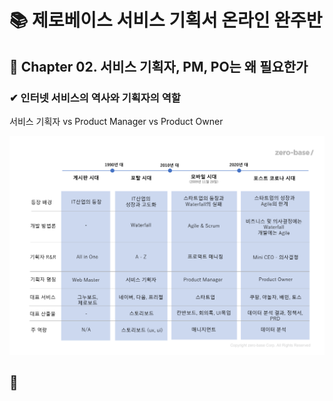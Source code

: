 # 📚 제로베이스 서비스 기획서 온라인 완주반

## 📌 Chapter 02. 서비스 기획자, PM, PO는 왜 필요한가

### ✔ 인터넷 서비스의 역사와 기획자의 역할

서비스 기획자 vs Product Manager vs Product Owner

![기획의역사](./images/3.png)

## 📌
